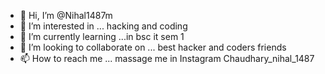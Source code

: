 - 👋 Hi, I’m @Nihal1487m
- 👀 I’m interested in ... hacking and coding 
- 🌱 I’m currently learning ...in bsc it sem 1
- 💞️ I’m looking to collaborate on ... best hacker and coders friends 
- 📫 How to reach me ... massage me in Instagram Chaudhary_nihal_1487

<!---
Nihal1487m/Nihal1487m is a ✨ special ✨ repository because its `README.md` (this file) appears on your GitHub profile.
You can click the Preview link to take a look at your changes.
--->
